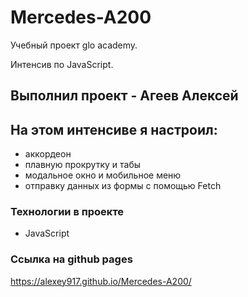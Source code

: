 # Mercedes-A200

Учебный проект glo academy. 

Интенсив по JavaScript.

## Выполнил проект - Агеев Алексей

## На этом интенсиве я настроил:
- аккордеон
- плавную прокрутку и табы
- модальное окно и мобильное меню
- отправку данных из формы с помощью Fetch


### Технологии в проекте
- JavaScript

### Ссылка на github pages
<https://alexey917.github.io/Mercedes-A200/>
